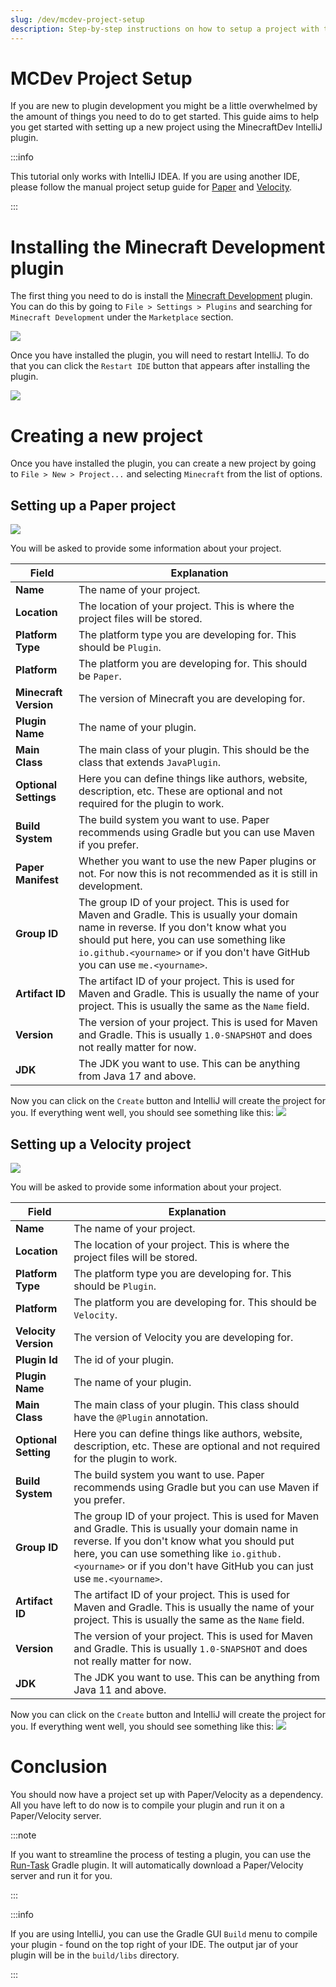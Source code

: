 ```yaml
---
slug: /dev/mcdev-project-setup
description: Step-by-step instructions on how to setup a project with the MinecraftDev IntelliJ plugin.
---
```


# MCDev Project Setup
If you are new to plugin development you might be a little overwhelmed by the amount of things you need to do to get started.
This guide aims to help you get started with setting up a new project using the MinecraftDev IntelliJ plugin.

:::info

This tutorial only works with IntelliJ IDEA. If you are using another IDE, please follow the manual project setup guide for [Paper](../../paper/dev/project-setup) and [Velocity](../../velocity/dev/creating-your-first-plugin).

:::

# Installing the Minecraft Development plugin
The first thing you need to do is install the [Minecraft Development](https://plugins.jetbrains.com/plugin/8327-minecraft-development) plugin.
You can do this by going to `File > Settings > Plugins` and searching for `Minecraft Development` under the `Marketplace` section.

![](assets/installing-plugin.png)

Once you have installed the plugin, you will need to restart IntelliJ.
To do that you can click the `Restart IDE` button that appears after installing the plugin.

![](assets/restart-ide.png)

# Creating a new project
Once you have installed the plugin, you can create a new project by going to `File > New > Project...` and selecting `Minecraft` from the list of options.

## Setting up a Paper project

![](assets/new-project-paper.png)

You will be asked to provide some information about your project.

| Field                 | Explanation                                                                                                                                                                                                                                                               |
|-----------------------|---------------------------------------------------------------------------------------------------------------------------------------------------------------------------------------------------------------------------------------------------------------------------|
| **Name**              | The name of your project.                                                                                                                                                                                                                                                 |
| **Location**          | The location of your project. This is where the project files will be stored.                                                                                                                                                                                             |
| **Platform Type**     | The platform type you are developing for. This should be `Plugin`.                                                                                                                                                                                                        |
| **Platform**          | The platform you are developing for. This should be `Paper`.                                                                                                                                                                                                              |
| **Minecraft Version** | The version of Minecraft you are developing for.                                                                                                                                                                                                                          |
| **Plugin Name**       | The name of your plugin.                                                                                                                                                                                                                                                  |
| **Main Class**        | The main class of your plugin. This should be the class that extends `JavaPlugin`.                                                                                                                                                                                        |
| **Optional Settings** | Here you can define things like authors, website, description, etc. These are optional and not required for the plugin to work.                                                                                                                                           |
| **Build System**      | The build system you want to use. Paper recommends using Gradle but you can use Maven if you prefer.                                                                                                                                                                      |
| **Paper Manifest**    | Whether you want to use the new Paper plugins or not. For now this is not recommended as it is still in development.                                                                                                                                                      |
| **Group ID**          | The group ID of your project. This is used for Maven and Gradle. This is usually your domain name in reverse. If you don't know what you should put here, you can use something like `io.github.<yourname>` or if you don't have GitHub you can use `me.<yourname>`. |
| **Artifact ID**       | The artifact ID of your project. This is used for Maven and Gradle. This is usually the name of your project. This is usually the same as the `Name` field.                                                                                                               |
| **Version**           | The version of your project. This is used for Maven and Gradle. This is usually `1.0-SNAPSHOT` and does not really matter for now.                                                                                                                                        |
| **JDK**               | The JDK you want to use. This can be anything from Java 17 and above.                                                                                                                                                                                                     |

Now you can click on the `Create` button and IntelliJ will create the project for you.
If everything went well, you should see something like this:
![](assets/paper-plugin-overview.png)

## Setting up a Velocity project

![](assets/new-project-velocity.png)

You will be asked to provide some information about your project.

| Field                | Explanation                                                                                                                                                                                                                                                               |
|----------------------|---------------------------------------------------------------------------------------------------------------------------------------------------------------------------------------------------------------------------------------------------------------------------|
| **Name**             | The name of your project.                                                                                                                                                                                                                                                 |
| **Location**         | The location of your project. This is where the project files will be stored.                                                                                                                                                                                             |
| **Platform Type**    | The platform type you are developing for. This should be `Plugin`.                                                                                                                                                                                                        |
| **Platform**         | The platform you are developing for. This should be `Velocity`.                                                                                                                                                                                                           |
| **Velocity Version** | The version of Velocity you are developing for.                                                                                                                                                                                                                           |
| **Plugin Id**        | The id of your plugin.                                                                                                                                                                                                                                                    |
| **Plugin Name**      | The name of your plugin.                                                                                                                                                                                                                                                  |
| **Main Class**       | The main class of your plugin. This class should have the `@Plugin` annotation.                                                                                                                                                                                           |
| **Optional Setting** | Here you can define things like authors, website, description, etc. These are optional and not required for the plugin to work.                                                                                                                                           |
| **Build System**     | The build system you want to use. Paper recommends using Gradle but you can use Maven if you prefer.                                                                                                                                                                      |
| **Group ID**         | The group ID of your project. This is used for Maven and Gradle. This is usually your domain name in reverse. If you don't know what you should put here, you can use something like `io.github.<yourname>` or if you don't have GitHub you can just use `me.<yourname>`. |
| **Artifact ID**      | The artifact ID of your project. This is used for Maven and Gradle. This is usually the name of your project. This is usually the same as the `Name` field.                                                                                                               |
| **Version**          | The version of your project. This is used for Maven and Gradle. This is usually `1.0-SNAPSHOT` and does not really matter for now.                                                                                                                                        |
| **JDK**              | The JDK you want to use. This can be anything from Java 11 and above.                                                                                                                                                                                                     |

Now you can click on the `Create` button and IntelliJ will create the project for you.
If everything went well, you should see something like this:
![](assets/velocity-plugin-overview.png)

# Conclusion

You should now have a project set up with Paper/Velocity as a dependency.
All you have left to do now is to compile your plugin and run it on a Paper/Velocity server.

:::note

If you want to streamline the process of testing a plugin, you can use the [Run-Task](https://github.com/jpenilla/run-task) Gradle plugin.
It will automatically download a Paper/Velocity server and run it for you.

:::

:::info

If you are using IntelliJ, you can use the Gradle GUI `Build` menu to compile your plugin - found on the top right of your IDE.
The output jar of your plugin will be in the `build/libs` directory.

:::
